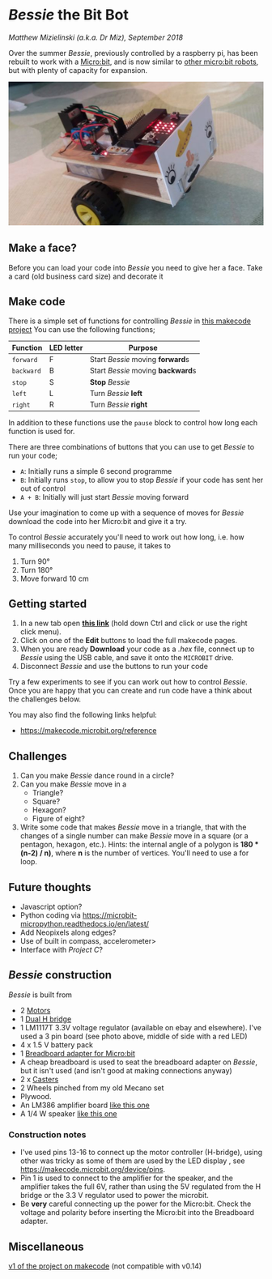 
# *Bessie* the Bit Bot
*Matthew Mizielinski (a.k.a. Dr Miz), September 2018*

Over the summer *Bessie*, previously controlled by a raspberry pi, has been rebuilt to work with a [Micro:bit](https://microbit.org), and is now similar to [other micro:bit robots](https://coolcomponents.co.uk/products/move-mini-buggy-kit-excluding-microbit), but with plenty of capacity for expansion.


![alt text](images/bessie.jpg "Bessie the Bit Bot")

## Make a face?

Before you can load your code into *Bessie* you need to give her a face. Take a card (old business card size) and decorate it

## Make code
There is a simple set of functions for controlling *Bessie* in [this makecode project](https://makecode.microbit.org/_fPoHmU2CehAL) 
You can use the following functions;

| Function   | LED letter | Purpose                             |
| ---        | ---        | ---                                 |
| `forward`  | F          | Start *Bessie* moving **forward**s  |
| `backward` | B          | Start *Bessie* moving **backward**s |
| `stop`     | S          | **Stop** *Bessie*                   |
| `left`     | L          | Turn *Bessie* **left**              |
| `right`    | R          | Turn *Bessie* **right**             |

In addition to these functions use the `pause` block to control how long each function is used for.

There are three combinations of buttons that you can use to get *Bessie* to run your code;
 * `A`: Initially runs a simple 6 second programme
 * `B`: Initially runs `stop`, to allow you to stop *Bessie* if your code has sent her out of control
 * `A + B`: Initially will just start *Bessie* moving forward
 
Use your imagination to come up with a sequence of moves for *Bessie* download the code into her Micro:bit and give it a try.

To control *Bessie* accurately you'll need to work out how long, i.e. how many milliseconds you need to pause, it takes to 

1. Turn 90&deg; 
2. Turn 180&deg; 
3. Move forward 10 cm
 
## Getting started


[//]: # "1. In a new tab open **[this link](https://makecode.microbit.org/_Rqtes73Du51s)** (hold down Ctrl and click or use the right click menu)."
 1. In a new tab open **[this link](https://makecode.microbit.org/_fPoHmU2CehAL)** (hold down Ctrl and click or use the right click menu).
 2. Click on one of the **Edit** buttons to load the full makecode pages.
 3. When you are ready **Download** your code as a *.hex* file, connect up to *Bessie* using the USB cable, and save it onto the `MICROBIT` drive.
 4. Disconnect *Bessie* and use the buttons to run your code
 
Try a few experiments to see if you can work out how to control *Bessie*. Once you are happy that you can create and run code have a think about the challenges below.

You may also find the following links helpful:
 * https://makecode.microbit.org/reference

## Challenges

1. Can you make *Bessie* dance round in a circle?
2. Can you make *Bessie* move in a
    * Triangle?
    * Square?
    * Hexagon?
    * Figure of eight?
3. Write some code that makes *Bessie* move in a triangle, that with the changes of a single number can make *Bessie* move in a square (or a pentagon, hexagon, etc.).
    Hints: the internal angle of a polygon is **180 * (n-2) / n)**, where **n** is the number of vertices. You'll need to use a for loop.
 


## Future thoughts

 * Javascript option?
 * Python coding via https://microbit-micropython.readthedocs.io/en/latest/
 * Add Neopixels along edges?
 * Use of built in compass, accelerometer>
 * Interface with *Project C*?
 

## *Bessie* construction

*Bessie* is built from 
 * 2 [Motors](https://shop.4tronix.co.uk/collections/motors/products/n20-micro-metal-geared-motor-6v-various-speeds?variant=34222701121)
 * 1 [Dual H bridge](https://www.umtmedia.com/products/dual-h-bridge-l298n-stepper-motor-driver-controller-board-module-arduino-pi?variant=51500869844)
 * 1  LM1117T 3.3V voltage regulator (available on ebay and elsewhere). I've used a 3 pin board (see photo above, middle of side with a red LED)
 * 4 x 1.5 V battery pack 
 * 1 [Breadboard adapter for Micro:bit](https://coolcomponents.co.uk/collections/micro-bit/products/bbc-micro-bit-breadboard-adapter)
 * A cheap breadboard is used to seat the breadboard adapter on *Bessie*, but it isn't used (and isn't good at making connections anyway)
 * 2 x [Casters](https://shop.4tronix.co.uk/collections/motors/products/pololu-plastic-ball-caster-1-2)
 * 2 Wheels pinched from my old Mecano set
 * Plywood.
 * An LM386 amplifier board [like this one](https://www.ebay.co.uk/itm/LM386-DC-5V-12V-Mini-Micro-Audio-Amplifier-Module-Board-Mono-AMP-Module-OE/263759625537)
 * A 1/4 W speaker [like this one](https://www.ebay.co.uk/itm/Small-Green-Loud-Speaker-0-25W-8Ohm-40mm-Dia-x-10mm-thick/221942818222)
 
### Construction notes
  * I've used pins 13-16 to connect up the motor controller (H-bridge), using other was tricky as some of them are used by the LED display , see  https://makecode.microbit.org/device/pins.
  * Pin 1 is used to connect to the amplifier for the speaker, and the amplifier takes the full 6V, rather than using the 5V regulated from the H bridge or the 3.3 V regulator used to power the microbit.
  * Be **very** careful connecting up the power for the Micro:bit. Check the voltage and polarity before inserting the Micro:bit into the Breadboard adapter.
  
## Miscellaneous

[v1 of the project on makecode](https://makecode.microbit.org/_cH6LK00xp0cD) (not compatible with v0.14) 

